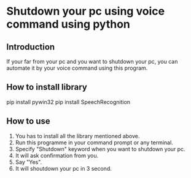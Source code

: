 # Shutdown your pc using voice command using python

## Introduction
If your far from your pc and you want to shutdown your pc, you can automate it by your voice command using this program.

## How to install library
pip install pywin32
pip install SpeechRecognition

## How to use
1. You has to install all the library mentioned above.
2. Run this programme in your command prompt or any terminal.
3. Specify "Shutdown" keyword when you want to shutdown your pc.
4. It will ask confirmation from you.
5. Say "Yes".
6. It will shoutdown your pc in 3 second.

